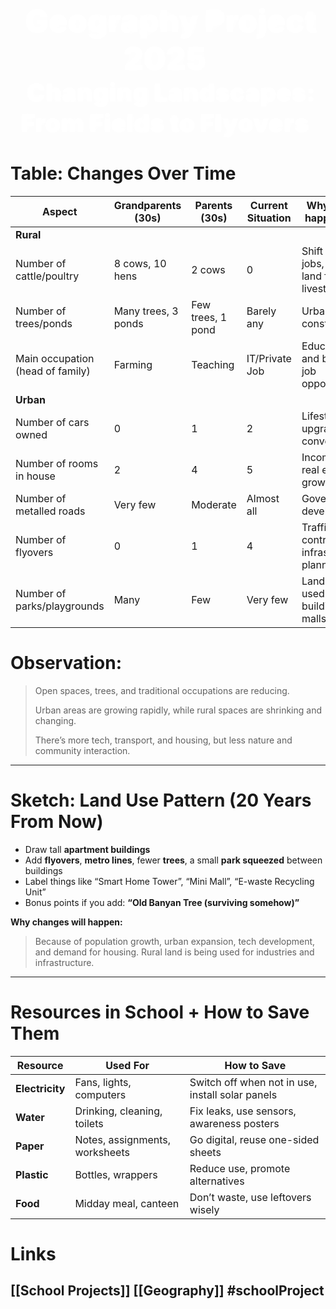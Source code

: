<div style = "text-align: center;"><span style = "animation: fadeInUp 0.7s ease-in-out; font-weight: bold;"><span style="text-shadow: 0 0 13px rgb(255,255,255), 0 0 2px rgb(255,255,255); font-size: 50; font-weight: 1000; padding: 3px; padding-right: 10px; padding-left: 10px; border-radius: 7px; color: rgb(255,255,255);">Geography Project 2025</span></span></div>

<div style = "text-align: center;"><span style = "animation: fadeInUp 0.7s ease-in-out; font-weight: bold;"><span style="text-shadow: 0 0 7px rgb(255,255,255), 0 0 1px rgb(255,255,255); font-size: 40; font-weight: 1000; padding: 3px; padding-right: 10px; padding-left: 10px; border-radius: 7px; color: rgb(255,255,255);">Changing Landscapes: From Fields to Flyovers</span></span></div>

# Table: Changes Over Time

|**Aspect**|**Grandparents (30s)**|**Parents (30s)**|**Current Situation**|**Why is this happening?**|
|---|---|---|---|---|
|**Rural**|||||
|Number of cattle/poultry|8 cows, 10 hens|2 cows|0|Shift to urban jobs, less land for livestock|
|Number of trees/ponds|Many trees, 3 ponds|Few trees, 1 pond|Barely any|Urbanization, construction|
|Main occupation (head of family)|Farming|Teaching|IT/Private Job|Education and better job opportunities|
|**Urban**|||||
|Number of cars owned|0|1|2|Lifestyle upgrade, convenience|
|Number of rooms in house|2|4|5|Income rise, real estate growth|
|Number of metalled roads|Very few|Moderate|Almost all|Government development|
|Number of flyovers|0|1|4|Traffic control, infrastructure planning|
|Number of parks/playgrounds|Many|Few|Very few|Land being used for buildings, malls|

# **Observation:**

> Open spaces, trees, and traditional occupations are reducing.
> 
> Urban areas are growing rapidly, while rural spaces are shrinking and changing.
> 
> There’s more tech, transport, and housing, but less nature and community interaction.

---

# **Sketch: Land Use Pattern (20 Years From Now)**

- Draw tall **apartment buildings**
- Add **flyovers**, **metro lines**, fewer **trees**, a small **park squeezed** between buildings
- Label things like “Smart Home Tower”, “Mini Mall”, “E-waste Recycling Unit”
- Bonus points if you add: **“Old Banyan Tree (surviving somehow)”**

**Why changes will happen:**

> Because of population growth, urban expansion, tech development, and demand for housing. Rural land is being used for industries and infrastructure.

---

# **Resources in School + How to Save Them**

|**Resource**|**Used For**|**How to Save**|
|---|---|---|
|**Electricity**|Fans, lights, computers|Switch off when not in use, install solar panels|
|**Water**|Drinking, cleaning, toilets|Fix leaks, use sensors, awareness posters|
|**Paper**|Notes, assignments, worksheets|Go digital, reuse one-sided sheets|
|**Plastic**|Bottles, wrappers|Reduce use, promote alternatives|
|**Food**|Midday meal, canteen|Don’t waste, use leftovers wisely|

# Links
## [[School Projects]] [[Geography]] #schoolProject